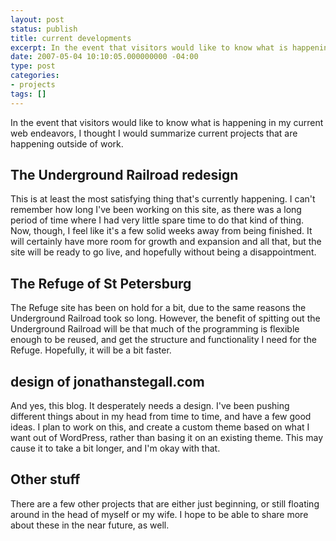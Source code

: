 ```yaml
---
layout: post
status: publish
title: current developments
excerpt: In the event that visitors would like to know what is happening in my current web endeavors, I thought I would summarize current projects that are happening outside of work.
date: 2007-05-04 10:10:05.000000000 -04:00
type: post
categories:
- projects
tags: []
---
```

In the event that visitors would like to know what is happening in my current web endeavors, I thought I would summarize current projects that are happening outside of work.

## The Underground Railroad redesign
This is at least the most satisfying thing that's currently happening. I can't remember how long I've been working on this site, as there was a long period of time where I had very little spare time to do that kind of thing. Now, though, I feel like it's a few solid weeks away from being finished. It will certainly have more room for growth and expansion and all that, but the site will be ready to go live, and hopefully without being a disappointment.

## The Refuge of St Petersburg
The Refuge site has been on hold for a bit, due to the same reasons the Underground Railroad took so long. However, the benefit of spitting out the Underground Railroad will be that much of the programming is flexible enough to be reused, and get the structure and functionality I need for the Refuge. Hopefully, it will be a bit faster.

## design of jonathanstegall.com
And yes, this blog. It desperately needs a design. I've been pushing different things about in my head from time to time, and have a few good ideas. I plan to work on this, and create a custom theme based on what I want out of WordPress, rather than basing it on an existing theme. This may cause it to take a bit longer, and I'm okay with that.

## Other stuff
There are a few other projects that are either just beginning, or still floating around in the head of myself or my wife. I hope to be able to share more about these in the near future, as well.

